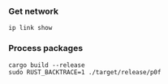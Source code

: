 ###  Get network
```
ip link show
```

### Process packages
```
cargo build --release
sudo RUST_BACKTRACE=1 ./target/release/p0f
```